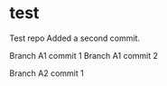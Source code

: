 # test
Test repo
Added a second commit.

Branch A1 commit 1
Branch A1 commit 2

Branch A2 commit 1


